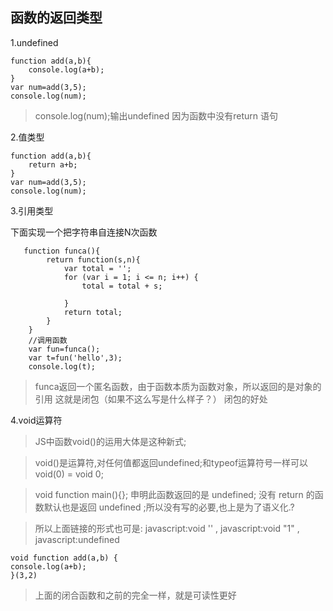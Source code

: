 ## 函数的返回类型

1.undefined
    
    function add(a,b){
        console.log(a+b);
    }
    var num=add(3,5);
    console.log(num);
    
>console.log(num);输出undefined
>因为函数中没有return 语句

2.值类型

    function add(a,b){
        return a+b;
    }
    var num=add(3,5);
    console.log(num);
    
3.引用类型

下面实现一个把字符串自连接N次函数

       function funca(){
            return function(s,n){
                var total = '';
                for (var i = 1; i <= n; i++) {
                    total = total + s;
        
                }
                return total;
            }
        }
        //调用函数
        var fun=funca();
        var t=fun('hello',3);
        console.log(t);
        
>funca返回一个匿名函数，由于函数本质为函数对象，所以返回的是对象的引用
>这就是闭包（如果不这么写是什么样子？）
>闭包的好处

4.void运算符
    
 >JS中函数void()的运用大体是这种新式;
 
 >void()是运算符,对任何值都返回undefined;和typeof运算符号一样可以 void(0) = void 0;
 
 >void function main(){}; 申明此函数返回的是 undefined; 没有 return 的函数默认也是返回 undefined ;所以没有写的必要,也上是为了语义化.?
 
 >所以上面链接的形式也可是: javascript:void '' , javascript:void "1" , javascript:undefined
    
    void function add(a,b) {
    console.log(a+b);
    }(3,2)

>上面的闭合函数和之前的完全一样，就是可读性更好

